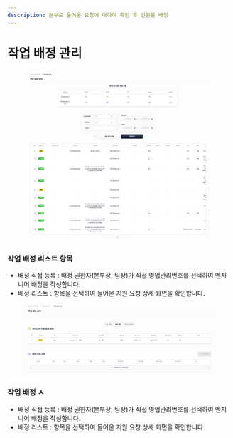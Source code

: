 ```yaml
---
description: 본부로 들어온 요청에 대하여 확인 후 인원을 배정
---
```


# 작업 배정 관리

<figure><img src="../.gitbook/assets/4 (2).png" alt=""><figcaption></figcaption></figure>

### **작업 배정 리스트 항목**&#xD;

* 배정 직접  등록 : 배정 권한자(본부장,  팀장)가 직접 영업관리번호를 선택하여 엔지니어 배정을 작성합니다.
* 배정 리스트 : 항목을 선택하여 들어온 지원 요청 상세 화면을 확인합니다.



<figure><img src="../.gitbook/assets/5 (2).png" alt=""><figcaption></figcaption></figure>

### **작업 배정 ㅅ**

* 배정 직접  등록 : 배정 권한자(본부장,  팀장)가 직접 영업관리번호를 선택하여 엔지니어 배정을 작성합니다.
* 배정 리스트 : 항목을 선택하여 들어온 지원 요청 상세 화면을 확인합니다.
